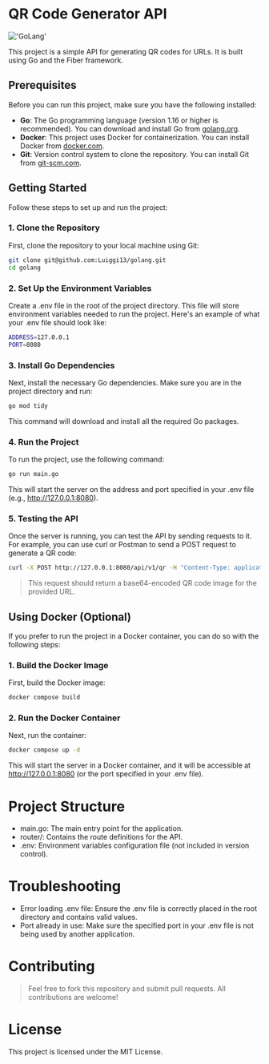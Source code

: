 # QR Code Generator API

!['GoLang'](https://golang.org/doc/gopher/fiveyears.jpg)

This project is a simple API for generating QR codes for URLs. It is built using Go and the Fiber framework.

## Prerequisites

Before you can run this project, make sure you have the following installed:

- **Go**: The Go programming language (version 1.16 or higher is recommended). You can download and install Go from [golang.org](https://golang.org/doc/install).
- **Docker**: This project uses Docker for containerization. You can install Docker from [docker.com](https://www.docker.com/get-started).
- **Git**: Version control system to clone the repository. You can install Git from [git-scm.com](https://git-scm.com/downloads).

## Getting Started

Follow these steps to set up and run the project:

### 1. Clone the Repository

First, clone the repository to your local machine using Git:

```bash
git clone git@github.com:Luiggi13/golang.git
cd golang
```


### 2. Set Up the Environment Variables

Create a .env file in the root of the project directory. This file will store environment variables needed to run the project. Here's an example of what your .env file should look like:

```bash
ADDRESS=127.0.0.1
PORT=8080
```


### 3. Install Go Dependencies

Next, install the necessary Go dependencies. Make sure you are in the project directory and run:

```bash
go mod tidy
```

This command will download and install all the required Go packages.

### 4. Run the Project

To run the project, use the following command:

```bash
go run main.go
```

This will start the server on the address and port specified in your .env file (e.g., http://127.0.0.1:8080).

### 5. Testing the API
Once the server is running, you can test the API by sending requests to it. For example, you can use curl or Postman to send a POST request to generate a QR code:

```bash
curl -X POST http://127.0.0.1:8080/api/v1/qr -H "Content-Type: application/json" -d '{"url":"https://example.com"}'
```

> This request should return a base64-encoded QR code image for the provided URL.

## Using Docker (Optional)

If you prefer to run the project in a Docker container, you can do so with the following steps:

### 1. Build the Docker Image

First, build the Docker image:

```bash
docker compose build
```

### 2. Run the Docker Container

Next, run the container:

```bash
docker compose up -d
```

This will start the server in a Docker container, and it will be accessible at http://127.0.0.1:8080 (or the port specified in your .env file).

# Project Structure
- main.go: The main entry point for the application.
- router/: Contains the route definitions for the API.
- .env: Environment variables configuration file (not included in version control).

# Troubleshooting

- Error loading .env file: Ensure the .env file is correctly placed in the root directory and contains valid values.
- Port already in use: Make sure the specified port in your .env file is not being used by another application.

# Contributing
> Feel free to fork this repository and submit pull requests. All contributions are welcome!

# License

This project is licensed under the MIT License.
